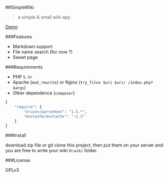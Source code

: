 ##SimpleWiki
>a simple & small wiki app

[Demo](http://demo4simplewiki.herokuapp.com/)

###Features

- Markdown support
- File name search (for now ?)
- Sweet page

###Requirements

- PHP `5.3+`
- Apache (`mod_rewrite`) or Nginx (`try_files $uri $uri/ /index.php?$args`)
- Other dependence (`composer`)

```php
{
    "require": {
        "erusev/parsedown": "1.5.*",
        "mustache/mustache": "~2.5"
    }
}
```

###Install

download zip file or git clone this project, then put them on your server and you are free to write your wiki in `wiki` folder.

###License

GPLv3
